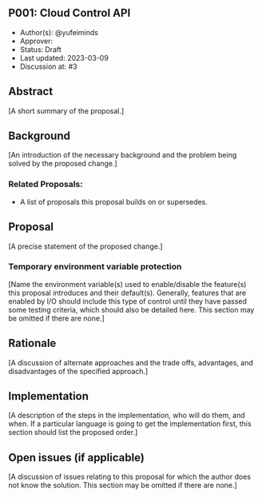 P001: Cloud Control API
----
* Author(s): @yufeiminds
* Approver: 
* Status: Draft
* Last updated: 2023-03-09
* Discussion at: #3

## Abstract

[A short summary of the proposal.]

## Background

[An introduction of the necessary background and the problem being solved by the proposed change.]


### Related Proposals: 
* A list of proposals this proposal builds on or supersedes.

## Proposal

[A precise statement of the proposed change.]

### Temporary environment variable protection

[Name the environment variable(s) used to enable/disable the feature(s) this proposal introduces and their default(s).  Generally, features that are enabled by I/O should include this type of control until they have passed some testing criteria, which should also be detailed here.  This section may be omitted if there are none.]

## Rationale

[A discussion of alternate approaches and the trade offs, advantages, and disadvantages of the specified approach.]


## Implementation

[A description of the steps in the implementation, who will do them, and when.  If a particular language is going to get the implementation first, this section should list the proposed order.]

## Open issues (if applicable)

[A discussion of issues relating to this proposal for which the author does not know the solution. This section may be omitted if there are none.]
